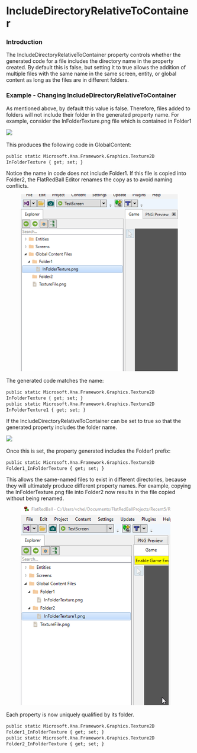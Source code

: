 # IncludeDirectoryRelativeToContainer

### Introduction

The IncludeDirectoryRelativeToContainer property controls whether the generated code for a file includes the directory name in the property created. By default this is false, but setting it to true allows the addition of multiple files with the same name in the same screen, entity, or global content as long as the files are in different folders.

### Example - Changing IncludeDirectoryRelativeToContainer

As mentioned above, by default this value is false. Therefore, files added to folders will not include their folder in the generated property name. For example, consider the InFolderTexture.png file which is contained in Folder1

![](../../.gitbook/assets/2023-02-img\_63e252deee778.png)

This produces the following code in GlobalContent:

```
public static Microsoft.Xna.Framework.Graphics.Texture2D InFolderTexture { get; set; }
```

Notice the name in code does not include Folder1. If this file is copied into Folder2, the FlatRedBall Editor renames the copy as to avoid naming conflicts.

<figure><img src="../../.gitbook/assets/2023-02-07_06-33-51.gif" alt=""><figcaption></figcaption></figure>

The generated code matches the name:

```
public static Microsoft.Xna.Framework.Graphics.Texture2D InFolderTexture { get; set; }
public static Microsoft.Xna.Framework.Graphics.Texture2D InFolderTexture1 { get; set; }
```

If the IncludeDirectoryRelativeToContainer can be set to true so that the generated property includes the folder name.

![](../../.gitbook/assets/2023-02-img\_63e2541e712d1.png)

Once this is set, the property generated includes the Folder1 prefix:

```
public static Microsoft.Xna.Framework.Graphics.Texture2D Folder1_InFolderTexture { get; set; }
```

This allows the same-named files to exist in different directories, because they will ultimately produce different property names. For example, copying the InFolderTexture.png file into Folder2 now results in the file copied without being renamed.

<figure><img src="../../.gitbook/assets/2023-02-07_06-45-05.gif" alt=""><figcaption></figcaption></figure>

Each property is now uniquely qualified by its folder.

```
public static Microsoft.Xna.Framework.Graphics.Texture2D Folder1_InFolderTexture { get; set; }
public static Microsoft.Xna.Framework.Graphics.Texture2D Folder2_InFolderTexture { get; set; }
```
